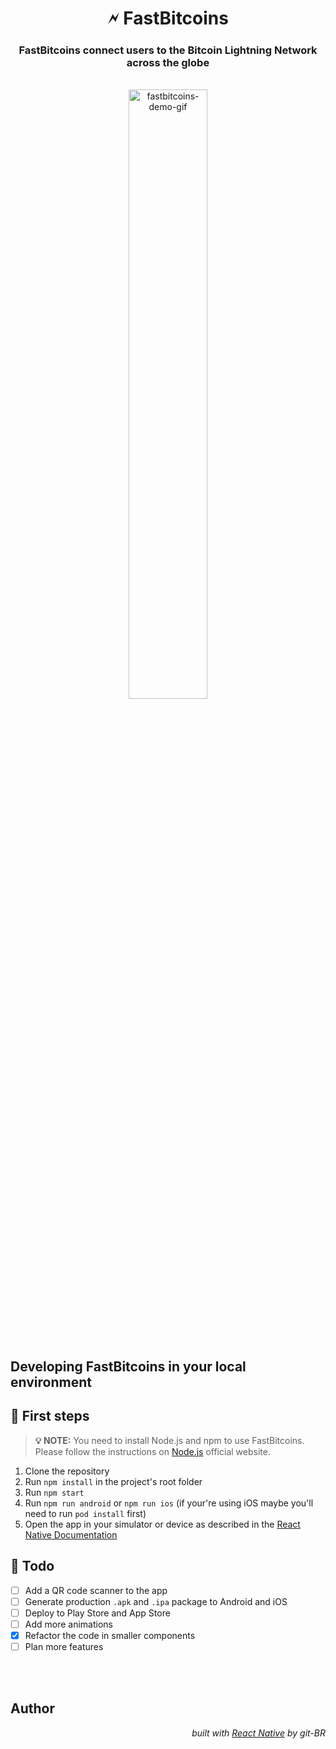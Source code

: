 <div align="center">

# 🗲 FastBitcoins

</div>

<div align="center">

### FastBitcoins connect users to the Bitcoin Lightning Network across the globe

<br>

  <img src="https://github.com/git-BR/FastBitcoins-Lightning-Network/blob/main/fastbitcoins-app.gif?raw=true" alt="fastbitcoins-demo-gif" width="50%" style="border-radius: 16px">

</div>

<br>
<br>
<br>

## Developing FastBitcoins in your local environment

## 📌 First steps

> **💡 NOTE:**
> You need to install Node.js and npm to use FastBitcoins. Please follow the instructions on [Node.js](https://nodejs.org/en/) official website.

1. Clone the repository
2. Run `npm install` in the project's root folder
3. Run `npm start`
4. Run `npm run android` or `npm run ios` (if your're using iOS maybe you'll need to run `pod install` first)
5. Open the app in your simulator or device as described in the [React Native Documentation](https://reactnative.dev/docs/environment-setup)

## 🚩 Todo

- [ ] Add a QR code scanner to the app
- [ ] Generate production `.apk` and `.ipa` package to Android and iOS
- [ ] Deploy to Play Store and App Store
- [ ] Add more animations
- [x] Refactor the code in smaller components
- [ ] Plan more features

<br>
<br>

## Author

<div align='right'>

_built with [React Native](https://reactnative.dev/) by git-BR_

</div>

<!-- add badge -->
